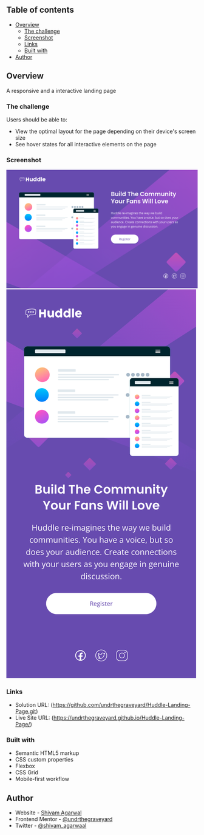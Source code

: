 ## Table of contents

- [Overview](#overview)
  - [The challenge](#the-challenge)
  - [Screenshot](#screenshot)
  - [Links](#links)
  - [Built with](#built-with)
- [Author](#author)

## Overview

A responsive and a interactive landing page

### The challenge

Users should be able to:

- View the optimal layout for the page depending on their device's screen size
- See hover states for all interactive elements on the page

### Screenshot

![](./design/Final%20Design%20Desktop%20Preview.png)
![](./design/Final%20Design%20Mobile%20Preview.png)

### Links

- Solution URL: (https://github.com/undrthegraveyard/Huddle-Landing-Page.git)
- Live Site URL: (https://undrthegraveyard.github.io/Huddle-Landing-Page/)

### Built with

- Semantic HTML5 markup
- CSS custom properties
- Flexbox
- CSS Grid
- Mobile-first workflow

## Author

- Website - [Shivam Agarwal](https://www.shivamagarwal.au)
- Frontend Mentor - [@undrthegraveyard](https://www.frontendmentor.io/profile/undrthegraveyard)
- Twitter - [@shivam_agarwaal](https://twitter.com/shivam_agarwaal)
